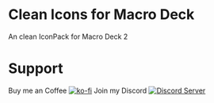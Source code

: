 # Clean Icons for Macro Deck

An clean IconPack for Macro Deck 2

# Support
Buy me an Coffee
[![ko-fi](https://www.buymeacoffee.com/assets/img/guidelines/download-assets-sm-1.svg)](https://www.buymeacoffee.com/twitchiger)
Join my Discord
[![Discord Server](https://i.gyazo.com/40c5f156e682465fab638314647e887e.png)](https://discord.gg/NckMqt7sq9)
